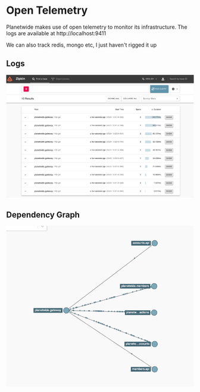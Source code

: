 # Open Telemetry

Planetwide makes use of open telemetry to monitor its infrastructure.  The logs are available at http://localhost:9411

We can also track redis, mongo etc, I just haven't rigged it up

## Logs
![Zipkin logs](images/zipkin-logs.png "Zipkin logs")

## Dependency Graph
![Dependency Graph](images/zipkin-graph.png "Dependency Graph")
